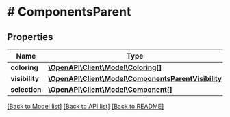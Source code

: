 # # ComponentsParent

## Properties

Name | Type | Description | Notes
------------ | ------------- | ------------- | -------------
**coloring** | [**\OpenAPI\Client\Model\Coloring[]**](Coloring.md) |  | [optional]
**visibility** | [**\OpenAPI\Client\Model\ComponentsParentVisibility**](ComponentsParentVisibility.md) |  | [optional]
**selection** | [**\OpenAPI\Client\Model\Component[]**](Component.md) |  | [optional]

[[Back to Model list]](../../README.md#models) [[Back to API list]](../../README.md#endpoints) [[Back to README]](../../README.md)
